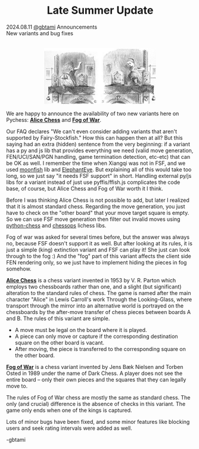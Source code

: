 <h1 align="center">Late Summer Update</h1>
<div class="meta-headline">
    <div class= "meta">
        <span class="text">2024.08.11</span>
        <span class="text"><a href="/@/gbtami">@gbtami</a></span>
        <span class="text">Announcements</span>
    </div>
    <div class= "headline">New variants and bug fixes</div>
</div>
</br>

<p align="center">
  <img src="https://github.com/gbtami/pychess-variants/blob/master/static/images/CVariantsGuide/Aliceroom3.jpg" width="300" height="150">
</p>

We are happy to announce the availability of two new variants here on Pychess: [**Alice Chess**](https://www.pychess.org/variants/alice) and [**Fog of War**](https://www.pychess.org/variants/fogofwar).

Our FAQ declares "We can't even consider adding variants that aren't supported by Fairy-Stockfish." How this can happen then at all?
But this saying had an extra (hidden) sentence from the very beginning: if a variant has a py and js lib that provides everything we need (valid move generation, FEN/UCI/SAN/PGN handling, game termination detection, etc-etc) that can be OK as well.
I remember the time when Xiangqi was not in FSF, and we used [moonfish](https://github.com/walker8088/moonfish) lib and [ElephantEye](https://github.com/xqbase/eleeye).
But explaining all of this would take too long, so we just say "it needs FSF support" in short. Handling external py/js libs for a variant instead of just use pyffis/ffish.js complicates the code base, of course, but Alice Chess and Fog of War worth it I think.

Before I was thinking Alice Chess is not possible to add, but later I realized that it is almost standard chess. Regarding the move generation, you just have to check on the "other board" that your move target square is empty.
So we can use FSF move generation then filter out invalid moves using [python-chess](https://github.com/niklasf/python-chess) and [chessops](https://github.com/niklasf/chessops) lichess libs.

Fog of war was asked for several times before, but the answer was always no, because FSF doesn't support it as well. But after looking at its rules, it is just a simple (king) extinction variant and FSF can play it! She just can look through to the fog :)
And the "fog" part of this variant affects the client side FEN rendering only, so we just have to implement hiding the pieces in fog somehow.

[**Alice Chess**](https://www.pychess.org/variants/alice) is a chess variant invented in 1953 by V. R. Parton which employs two chessboards rather than one, and a slight (but significant) alteration to the standard rules of chess. The game is named after the main character "Alice" in Lewis Carroll's work Through the Looking-Glass, where transport through the mirror into an alternative world is portrayed on the chessboards by the after-move transfer of chess pieces between boards A and B.
The rules of this variant are simple.

- A move must be legal on the board where it is played.
- A piece can only move or capture if the corresponding destination square on the other board is vacant.
- After moving, the piece is transferred to the corresponding square on the other board.

[**Fog of War**](https://www.pychess.org/variants/fogofwar) is a chess variant invented by Jens Bæk Nielsen and Torben Osted in 1989 under the name of Dark Chess. A player does not see the entire board – only their own pieces and the squares that they can legally move to.

The rules of Fog of War chess are mostly the same as standard chess. The only (and crucial) difference is the absence of checks in this variant. The game only ends when one of the kings is captured.

Lots of minor bugs have been fixed, and some minor features like blocking users and seek rating intervals were added as well.

-gbtami
